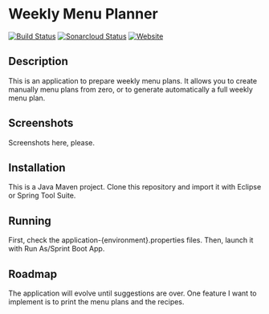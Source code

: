 # Weekly Menu Planner
[![Build Status](https://travis-ci.org/luisgomezcaballero/lgc-wmp.svg?branch=master)](https://travis-ci.org/luisgomezcaballero/lgc-wmp)
[![Sonarcloud Status](https://sonarcloud.io/api/project_badges/measure?project=lgc-wmp&metric=alert_status)](https://sonarcloud.io/dashboard?id=lgc-wmp)
[![Website](https://img.shields.io/website/https/dashboard.heroku.com/apps/lgc-wmp.svg)](https://lgc-wmp.herokuapp.com/)

## Description
This is an application to prepare weekly menu plans. It allows you to create manually menu plans from zero, or to generate automatically a full weekly menu plan.

## Screenshots
Screenshots here, please.

## Installation
This is a Java Maven project. Clone this repository and import it with Eclipse or Spring Tool Suite.

## Running
 First, check the application-{environment}.properties files. Then, launch it with Run As/Sprint Boot App.

## Roadmap
The application will evolve until suggestions are over. One feature I want to implement is to print the menu plans and the recipes.
 
